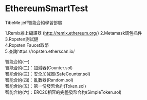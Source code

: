 # EthereumSmartTest #
TibeMe jeff智能合約學習部屬  

1.Remix線上編譯器 (http://remix.ethereum.org/)
2.Metamask錢包插件  
3.Ropsten測試鏈  
4.Ropsten Faucet取幣  
5.查詢https://ropsten.etherscan.io/  

智能合約(一)  
智能合約(二)：加減器(Counter.sol)  
智能合約(三)：安全加減器(SafeCounter.sol)  
智能合約(四)：亂數器(Random.sol)  
智能合約(五)：第一份發幣合約(Token.sol)  
智能合約(六)：ERC20相容的完整發幣合約(SimpleToken.sol)  
